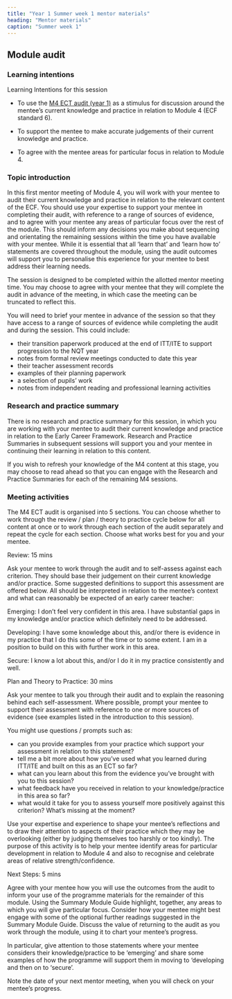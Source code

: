```yaml
---
title: "Year 1 Summer week 1 mentor materials"
heading: "Mentor materials"
caption: "Summer week 1"
---
```


## Module audit

### Learning intentions

Learning Intentions for this session

- To use the [M4 ECT audit (year 1)](/assets/materials/ucl-02_Module-4-Audit-1.pdf) as a stimulus for discussion around the mentee’s current knowledge and practice in relation to Module 4 (ECF standard 6).

- To support the mentee to make accurate judgements of their current knowledge and practice.

- To agree with the mentee areas for particular focus in relation to Module 4.

### Topic introduction

In this first mentor meeting of Module 4, you will work with your mentee to audit their current knowledge and practice in relation to the relevant content of the ECF. You should use your expertise to support your mentee in completing their audit, with reference to a range of sources of evidence, and to agree with your mentee any areas of particular focus over the rest of the module. This should inform any decisions you make about sequencing and orientating the remaining sessions within the time you have available with your mentee. While it is essential that all ‘learn that’ and ‘learn how to’ statements are covered throughout the module, using the audit outcomes will support you to personalise this experience for your mentee to best address their learning needs.

The session is designed to be completed within the allotted mentor meeting time. You may choose to agree with your mentee that they will complete the audit in advance of the meeting, in which case the meeting can be truncated to reflect this.

You will need to brief your mentee in advance of the session so that they have access to a range of sources of evidence while completing the audit and during the session. This could include:

- their transition paperwork produced at the end of ITT/ITE to support progression to the NQT year
- notes from formal review meetings conducted to date this year
- their teacher assessment records
- examples of their planning paperwork
- a selection of pupils’ work
- notes from independent reading and professional learning activities

### Research and practice summary

There is no research and practice summary for this session, in which you are working with your mentee to audit their current knowledge and practice in relation to the Early Career Framework. Research and Practice Summaries in subsequent sessions will support you and your mentee in continuing their learning in relation to this content.

If you wish to refresh your knowledge of the M4 content at this stage, you may choose to read ahead so that you can engage with the Research and Practice Summaries for each of the remaining M4 sessions.

### Meeting activities

The M4 ECT audit is organised into 5 sections. You can choose whether to work through the review / plan / theory to practice cycle below for all content at once or to work through each section of the audit separately and repeat the cycle for each section. Choose what works best for you and your mentee.

Review: 15 mins

Ask your mentee to work through the audit and to self-assess against each criterion. They should base their judgement on their current knowledge and/or practice. Some suggested definitions to support this assessment are offered below. All should be interpreted in relation to the mentee’s context and what can reasonably be expected of an early career teacher:

Emerging: I don’t feel very confident in this area. I have substantial gaps in my knowledge and/or practice which definitely need to be addressed.

Developing: I have some knowledge about this, and/or there is evidence in my practice that I do this some of the time or to some extent. I am in a position to build on this with further work in this area.

Secure: I know a lot about this, and/or I do it in my practice consistently and well.

Plan and Theory to Practice: 30 mins

Ask your mentee to talk you through their audit and to explain the reasoning behind each self-assessment. Where possible, prompt your mentee to support their assessment with reference to one or more sources of evidence (see examples listed in the introduction to this session).

You might use questions / prompts such as:

- can you provide examples from your practice which support your assessment in relation to this statement?
- tell me a bit more about how you’ve used what you learned during ITT/ITE and built on this as an ECT so far?
- what can you learn about this from the evidence you’ve brought with you to this session?
- what feedback have you received in relation to your knowledge/practice in this area so far?
- what would it take for you to assess yourself more positively against this criterion? What’s missing at the moment?

Use your expertise and experience to shape your mentee’s reflections and to draw their attention to aspects of their practice which they may be overlooking (either by judging themselves too harshly or too kindly). The purpose of this activity is to help your mentee identify areas for particular development in relation to Module 4 and also to recognise and celebrate areas of relative strength/confidence.

Next Steps: 5 mins

Agree with your mentee how you will use the outcomes from the audit to inform your use of the programme materials for the remainder of this module. Using the Summary Module Guide highlight, together, any areas to which you will give particular focus. Consider how your mentee might best engage with some of the optional further readings suggested in the Summary Module Guide. Discuss the value of returning to the audit as you work through the module, using it to chart your mentee’s progress.

In particular, give attention to those statements where your mentee considers their knowledge/practice to be ‘emerging’ and share some examples of how the programme will support them in moving to ‘developing and then on to ‘secure’.

Note the date of your next mentor meeting, when you will check on your mentee’s progress.
